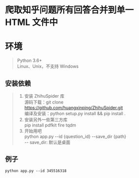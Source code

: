 # 爬取知乎问题所有回答合并到单一 HTML 文件中

# 环境

> Python 3.6+    
> Linux、Unix，不支持 Windows

## 安装依赖
> 1. 安装 ZhihuSpider 库     
    源码下载：git clone https://github.com/huangxinping/ZhihuSpider.git    
    编译及安装：python setup.py install && pip install .
> 2. 安装另外一些第三方库    
    pip install pdfkit fire tqdm
> 3. 开始用吧    
    python app.py --id {question_id} --save_dir {path}    
    -- save_dir: 默认是桌面


## 例子
```
python app.py --id 345516318
```